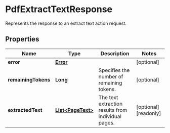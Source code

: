 

# PdfExtractTextResponse

Represents the response to an extract text action request.
## Properties

Name | Type | Description | Notes
------------ | ------------- | ------------- | -------------
**error** | [**Error**](Error.md) |  |  [optional]
**remainingTokens** | **Long** | Specifies the number of remaining tokens. |  [optional]
**extractedText** | [**List&lt;PageText&gt;**](PageText.md) | The text extraction results from individual pages. |  [optional] [readonly]



